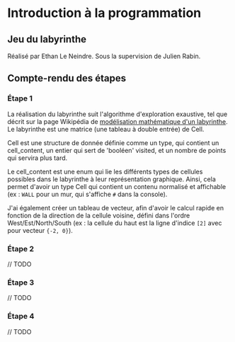 # Introduction à la programmation
## Jeu du labyrinthe
Réalisé par Ethan Le Neindre.
Sous la supervision de Julien Rabin.
## Compte-rendu des étapes
### Étape 1
La réalisation du labyrinthe suit l'algorithme d'exploration exaustive, tel que décrit sur la page Wikipédia de [modélisation mathématique d'un labyrinthe](https://fr.wikipedia.org/wiki/Mod%C3%A9lisation_math%C3%A9matique_d%27un_labyrinthe#Exploration_exhaustive).
Le labyrinthe est une matrice (une tableau à double entrée) de Cell.

Cell est une structure de donnée définie comme un type, qui contient un cell_content, un entier qui sert de 'booléen' visited, et un nombre de points qui servira plus tard.

Le cell_content est une enum qui lie les différents types de cellules possibles dans le labyrinthe à leur représentation graphique. Ainsi, cela permet d'avoir un type Cell qui contient un contenu normalisé et affichable (ex : ``WALL`` pour un mur, qui s'affiche ``#`` dans la console).

J'ai également créer un tableau de vecteur, afin d'avoir le calcul rapide en fonction de la direction de la cellule voisine, défini dans l'ordre West/Est/North/South (ex : la cellule du haut est la ligne d'indice ``[2]`` avec pour vecteur ``{-2, 0}``).



### Étape 2
// TODO

### Étape 3
// TODO

### Étape 4
// TODO


